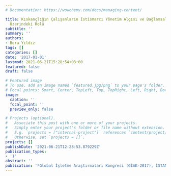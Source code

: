 ```yaml
---
# Documentation: https://wowchemy.com/docs/managing-content/

title: Kıskançlığın Çalışanların İstismarcı Yönetim Algısı ve Bağlamsal Performansı
  Üzerindeki Rolü
subtitle: ''
summary: ''
authors:
- Bora Yıldız
tags: []
categories: []
date: '2017-01-01'
lastmod: 2021-06-21T15:28:54+03:00
featured: false
draft: false

# Featured image
# To use, add an image named `featured.jpg/png` to your page's folder.
# Focal points: Smart, Center, TopLeft, Top, TopRight, Left, Right, BottomLeft, Bottom, BottomRight.
image:
  caption: ''
  focal_point: ''
  preview_only: false

# Projects (optional).
#   Associate this post with one or more of your projects.
#   Simply enter your project's folder or file name without extension.
#   E.g. `projects = ["internal-project"]` references `content/project/deep-learning/index.md`.
#   Otherwise, set `projects = []`.
projects: []
publishDate: '2021-06-21T12:28:53.879229Z'
publication_types:
- '1'
abstract: ''
publication: '*Global İşletme Araştırmaları Kongresi (GİAK-2017), İSTANBUL, TÜRKIYE*'
---
```

